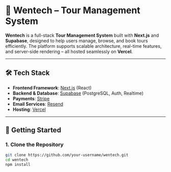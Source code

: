# 🧭 Wentech – Tour Management System

**Wentech** is a full-stack **Tour Management System** built with **Next.js** and **Supabase**, designed to help users manage, browse, and book tours efficiently. The platform supports scalable architecture, real-time features, and server-side rendering – all hosted seamlessly on **Vercel**.

---

## 🛠️ Tech Stack

- **Frontend Framework**: [Next.js](https://nextjs.org) (React)
- **Backend & Database**: [Supabase](https://supabase.com) (PostgreSQL, Auth, Realtime)
- **Payments**: [Stripe](https://stripe.com)
- **Email Services**: [Resend](https://resend.com)
- **Hosting**: [Vercel](https://vercel.com)

---

## 🚀 Getting Started

### 1. Clone the Repository

```bash
git clone https://github.com/your-username/wentech.git
cd wentech
npm install
